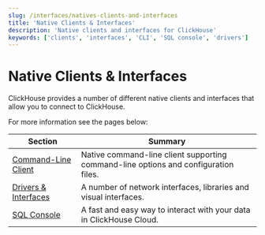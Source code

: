 ```yaml
---
slug: /interfaces/natives-clients-and-interfaces
title: 'Native Clients & Interfaces'
description: 'Native clients and interfaces for ClickHouse'
keywords: ['clients', 'interfaces', 'CLI', 'SQL console', 'drivers']
---
```


# Native Clients & Interfaces

ClickHouse provides a number of different native clients and interfaces that allow you to connect to ClickHouse.

For more information see the pages below:

| Section                                                      | Summary                                                                             |
|--------------------------------------------------------------|-------------------------------------------------------------------------------------|
| [Command-Line Client](/interfaces/cli)               | Native command-line client supporting command-line options and configuration files. |
| [Drivers & Interfaces](/interfaces/overview)         | A number of network interfaces, libraries and visual interfaces.                    |
| [SQL Console](/integrations/sql-clients/sql-console) | A fast and easy way to interact with your data in ClickHouse Cloud.                 |